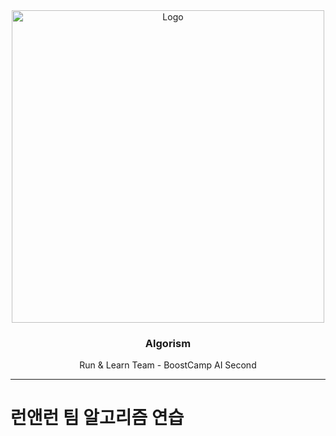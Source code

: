 <div align="center">
  <a href="https://github.com/boostcampaitech2/mrc-level2-nlp-01">
    <img src="https://i.imgur.com/b48hDWD.png" alt="Logo" width="500">
  </a>

  <h3 align="center">Algorism</h3>

  <p align="center">
    Run & Learn Team - BoostCamp AI Second
    <br />
  </p>
</div>

---

# 런앤런 팀 알고리즘 연습
